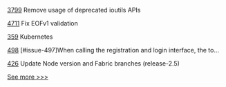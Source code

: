 
[3799](https://github.com/hyperledger/fabric/pull/3799) Remove usage of deprecated ioutils APIs

[4711](https://github.com/hyperledger/besu/pull/4711) Fix EOFv1 validation

[359](https://github.com/hyperledger-labs/fablo/pull/359) Kubernetes

[498](https://github.com/hyperledger/cello/pull/498) [#issue-497]When calling the registration and login interface, the to…

[426](https://github.com/hyperledger/fabric-test/pull/426) Update Node version and Fabric branches (release-2.5)


[See more >>>](https://start-here.hyperledger.org/pull-requests)
